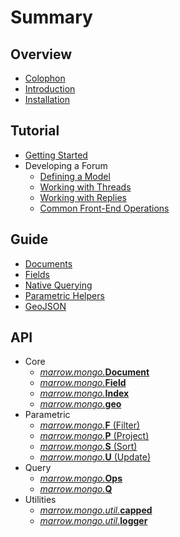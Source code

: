# Summary

## Overview

* [Colophon](COLOPHON.md)
* [Introduction](README.md)
* [Installation](INSTALLATION.md)

## Tutorial

* [Getting Started](tutorial/getting-started.md)
* Developing a Forum
  * [Defining a Model](tutorial/forum/model.md)
  * [Working with Threads](tutorial/forum/thread.md)
  * [Working with Replies](tutorial/forum/reply.md)
  * [Common Front-End Operations](tutorial/forum/front-end.md)

## Guide

* [Documents](guide/documents-collections.md)
* [Fields](guide/fields.md)
* [Native Querying](guide/querying.md)
* [Parametric Helpers](guide/parametric.md)
* [GeoJSON](guide/geojson.md)

## API

* Core
  * [_marrow.mongo._**Document**](api/document.md)
  * [_marrow.mongo._**Field**](api/field.md)
  * [_marrow.mongo._**Index**](api/index.md)
  * [_marrow.mongo._**geo**](api/geo.md)
* Parametric
  * [_marrow.mongo._**F** (Filter)](api/parametric/filter.md)
  * [_marrow.mongo._**P** (Project)](api/parametric/project.md)
  * [_marrow.mongo._**S** (Sort)](api/parametric/sort.md)
  * [_marrow.mongo._**U** (Update)](api/parametric/update.md)
* Query
  * [_marrow.mongo._**Ops**](api/query/ops.md)
  * [_marrow.mongo._**Q**](api/query/query.md)
* Utilities
  * [_marrow.mongo.util._**capped**](api/util/capped.md)
  * [_marrow.mongo.util._**logger**](api/util/logger.md)
